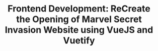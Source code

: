 ---
title: 'Frontend Development: ReCreate the Opening of Marvel Secret Invasion Website using VueJS and Vuetify'
summary: 'Explore Vue.js and Vuetify to recreate the captivating opening of Marvel Secret Invasion website in this frontend development project.'
myImage: '/img/secret.png'
tags:
  - "vue"
  - "python"
publishDate: 14 Oct 2023
publishDateTime: 2023-10-14:17:30
---